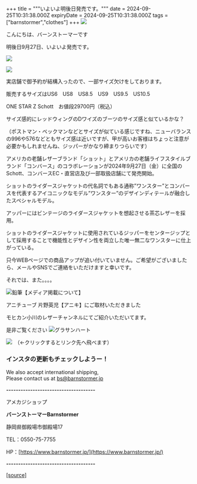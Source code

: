+++
title = """いよいよ明後日発売です。"""
date = 2024-09-25T10:31:38.000Z
expiryDate = 2024-09-25T10:31:38.000Z
tags = ["barnstormer","clothes"]
+++
[![](https://stat.ameba.jp/user_images/20231023/16/barnstormer-go/b2/03/p/o0420015015354743273.png)](https://ameblo.jp/barnstormer-go/entry-12825670498.html)

こんにちは、バーンストーマーです

明後日9月27日、いよいよ発売です。

[![](https://stat.ameba.jp/user_images/20240925/18/barnstormer-go/05/9f/j/o0800100015490510889.jpg)](https://stat.ameba.jp/user_images/20240925/18/barnstormer-go/05/9f/j/o0800100015490510889.jpg)

[![](https://stat.ameba.jp/user_images/20240925/18/barnstormer-go/f7/fb/j/o0560070015490510892.jpg)](https://stat.ameba.jp/user_images/20240925/18/barnstormer-go/f7/fb/j/o0560070015490510892.jpg)

実店舗で御予約が結構入ったので、一部サイズ欠けをしております。

販売するサイズはUS6　US8　US8.5　US9　US9.5　US10.5

ONE STAR Z Schott　お値段29700円（税込）

サイズ感的にレッドウィングのDワイズのブーツのサイズ感と似ているかな？

（ポストマン・ベックマンなどとサイズが似ている感じですね、ニューバランスの996や576などともサイズ感は近いですが、甲が高いお客様はちょっと注意が必要かもしれませんね、ジッパーがかなり締まりつらいです）  
  
アメリカの老舗レザーブランド「ショット」とアメリカの老舗ライフスタイルブランド「コンバース」のコラボレーションが2024年9月27日（金）に全国のSchott、コンバースEC・直営店及び一部取扱店舗にて発売開始。

  
ショットのライダースジャケットの代名詞でもある通称”ワンスター”とコンバースを代表するアイコニックなモデル”ワンスター”のデザインディテールが融合したスペシャルモデル。  
  
アッパーにはビンテージのライダースジャケットを想起させる茶芯レザーを採用。  
  
ショットのライダースジャケットに使用されているジッパーをセンタージップとして採用することで機能性とデザイン性を両立した唯一無二なワンスターに仕上がっている。

只今WEBページでの商品アップが追い付いていません。ご希望がございましたら、メールやSNSでご連絡をいただけますと幸いです。

それでは、また。。。。

![鉛筆](https://stat100.ameba.jp/blog/ucs/img/char/char3/519.png)【メディア掲載について】

アニチューブ 片野英児【アニキ】にご取材いただきました

モヒカン小川のレザーチャンネルにてご紹介いただいてます。

是非ご覧ください ![グラサンハート](https://stat100.ameba.jp/blog/ucs/img/char/char3/148.png)

[![](https://stat.ameba.jp/user_images/20230412/16/barnstormer-go/6a/23/p/o0108010815269242493.png)](https://www.instagram.com/barnstormer_daily/)　（←クリックするとリンク先へ飛べます）

### インスタの更新もチェックしようー！

We also accept international shipping,  
Please contact us at bs@barnstormer.jp

**\-------------------------------------**

アメカジショップ

**バーンストーマーBarnstormer**

静岡県御殿場市御殿場17

TEL：0550-75-7755

HP：[https://www.barnstormer.jp/](https://www.barnstormer.jp/)

**\-------------------------------------**

[[source]](https://ameblo.jp/barnstormer-go/entry-12868891840.html)
